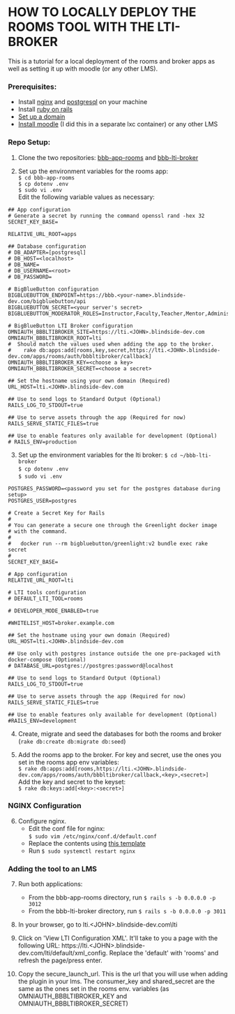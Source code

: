 <h1>  HOW TO LOCALLY DEPLOY THE ROOMS TOOL WITH THE LTI-BROKER </h1>
This is a tutorial for a local deployment of the rooms and broker apps as well as setting it up with moodle (or any other LMS). 

### Prerequisites:
- Install [nginx](https://docs.nginx.com/nginx/admin-guide/installing-nginx/installing-nginx-open-source/#prebuilt_ubuntu) and [postgresql](https://computingforgeeks.com/install-postgresql-11-on-ubuntu-linux/) on your machine 
- Install [ruby on rails](https://gorails.com/setup/ubuntu/16.04)
- [Set up a domain](https://github.com/jfederico/bbb-lti-run#preliminary-steps)
- [Install moodle](https://docs.moodle.org/39/en/Step-by-step_Installation_Guide_for_Ubuntu) (I did this in a separate lxc container) or any other LMS

### Repo Setup:

1. Clone the two repositories: [bbb-app-rooms](https://github.com/bigbluebutton/bbb-app-rooms) and [bbb-lti-broker](https://github.com/bigbluebutton/bbb-lti-broker)

2. Set up the environment variables for the rooms app: <br>
`$ cd bbb-app-rooms` <br>
`$ cp dotenv .env` <br>
`$ sudo vi .env` <br>
Edit the following variable values as necessary: <br>
```
## App configuration
# Generate a secret by running the command openssl rand -hex 32
SECRET_KEY_BASE=

RELATIVE_URL_ROOT=apps

## Database configuration
# DB_ADAPTER=[postgresql]
# DB_HOST=<localhost>
# DB_NAME=
# DB_USERNAME=<root>
# DB_PASSWORD=

# BigBlueButton configuration
BIGBLUEBUTTON_ENDPOINT=https://bbb.<your-name>.blindside-dev.com/bigbluebutton/api
BIGBLUEBUTTON_SECRET=<your server's secret>
BIGBLUEBUTTON_MODERATOR_ROLES=Instructor,Faculty,Teacher,Mentor,Administrator,Admin

# BigBlueButton LTI Broker configuration
OMNIAUTH_BBBLTIBROKER_SITE=https://lti.<JOHN>.blindside-dev.com
OMNIAUTH_BBBLTIBROKER_ROOT=lti
#  Should match the values used when adding the app to the broker.
#    rake db:apps:add[rooms,key,secret,https://lti.<JOHN>.blindside-dev.com/apps/rooms/auth/bbbltibroker/callback]
OMNIAUTH_BBBLTIBROKER_KEY=<choose a key>
OMNIAUTH_BBBLTIBROKER_SECRET=<choose a secret>

## Set the hostname using your own domain (Required)
URL_HOST=lti.<JOHN>.blindside-dev.com

## Use to send logs to Standard Output (Optional)
RAILS_LOG_TO_STDOUT=true

## Use to serve assets through the app (Required for now)
RAILS_SERVE_STATIC_FILES=true

## Use to enable features only available for development (Optional)
# RAILS_ENV=production
```
3. Set up the environment variables for the lti broker:
`$ cd ~/bbb-lti-broker` <br>
`$ cp dotenv .env` <br>
`$ sudo vi .env` <br>
```
POSTGRES_PASSWORD=<password you set for the postgres database during setup>
POSTGRES_USER=postgres

# Create a Secret Key for Rails
#
# You can generate a secure one through the Greenlight docker image
# with the command.
#
#   docker run --rm bigbluebutton/greenlight:v2 bundle exec rake secret
#
SECRET_KEY_BASE=

# App configuration
RELATIVE_URL_ROOT=lti

# LTI tools configuration
# DEFAULT_LTI_TOOL=rooms

# DEVELOPER_MODE_ENABLED=true

#WHITELIST_HOST=broker.example.com

## Set the hostname using your own domain (Required)
URL_HOST=lti.<JOHN>.blindside-dev.com

## Use only with postgres instance outside the one pre-packaged with docker-compose (Optional)
# DATABASE_URL=postgres://postgres:password@localhost

## Use to send logs to Standard Output (Optional)
RAILS_LOG_TO_STDOUT=true

## Use to serve assets through the app (Required for now)
RAILS_SERVE_STATIC_FILES=true

## Use to enable features only available for development (Optional)
#RAILS_ENV=development
```
4. Create, migrate and seed the databases for both the rooms and broker (`rake db:create db:migrate db:seed`) <br>

5. Add the rooms app to the broker. For key and secret, use the ones you set in the rooms app env variables: \
    `$ rake db:apps:add[rooms,https://lti.<JOHN>.blindside-dev.com/apps/rooms/auth/bbbltibroker/callback,<key>,<secret>]` <br>
    Add the key and secret to the keyset: <br>
    `$ rake db:keys:add[<key>:<secret>]`

### NGINX Configuration
6. Configure nginx. 
    - Edit the conf file for nginx: <br>
    `$ sudo vim /etc/nginx/conf.d/default.conf`
    - Replace the contents using [this template](https://github.com/jfederico/bbb-lti-run/blob/master/nginx/.sites.template.local) <br>
    - Run `$ sudo systemctl restart nginx`<br>

### Adding the tool to an LMS

7. Run both applications: 
    - From the bbb-app-rooms directory, run `$ rails s -b 0.0.0.0 -p 3012` <br>
    - From the bbb-lti-broker directory, run `$ rails s -b 0.0.0.0 -p 3011` <br>

8. In your browser, go to lti.\<JOHN>.blindside-dev.com\lti 

9. Click on 'View LTI Configuration XML'. It'll take to you a page with the following URL: https://lti.\<JOHN>.blindside-dev.com/lti/default/xml_config. Replace the 'default' with 'rooms' and refresh the page/press enter. 

10. Copy the secure_launch_url. This is the url that you will use when adding the plugin in your lms. The consumer_key and shared_secret are the same as the ones set in the rooms env. variables (as OMNIAUTH_BBBLTIBROKER_KEY and OMNIAUTH_BBBLTIBROKER_SECRET)  
